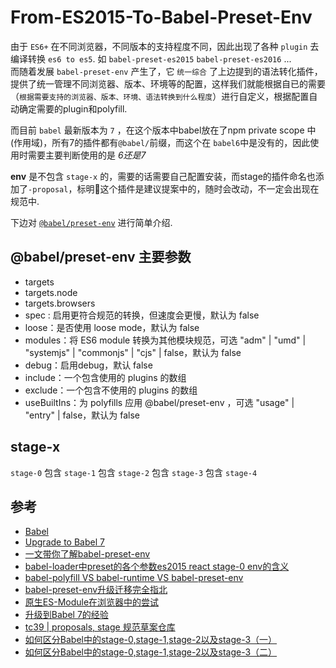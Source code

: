 # From-ES2015-To-Babel-Preset-Env

由于 `ES6+` 在不同浏览器，不同版本的支持程度不同，因此出现了各种 `plugin` 去编译转换 `es6 to es5`. 如 `babel-preset-es2015` `babel-preset-es2016` ...  
而随着发展 `babel-preset-env` 产生了，它 `统一综合` 了上边提到的语法转化插件，提供了统一管理不同浏览器、版本、环境等的配置，这样我们就能根据自已的需要（`根据需要支持的浏览器、版本、环境、语法转换到什么程度`）进行自定义，根据配置自动确定需要的plugin和polyfill.  

而目前 `babel` 最新版本为 `7` ，在这个版本中babel放在了npm private scope 中(作用域)，所有7的插件都有`@babel/`前缀，而这个在 `babel6`中是没有的，因此使用时需要主要判断使用的是 *6还是7*  

**env** 是不包含 `stage-x` 的，需要的话需要自己配置安装，而stage的插件命名也添加了`-proposal`，标明这个插件是建议提案中的，随时会改动，不一定会出现在规范中.

下边对 [`@babel/preset-env`](https://babeljs.io/docs/en/babel-preset-env) 进行简单介绍.


## @babel/preset-env 主要参数

- targets
- targets.node
- targets.browsers
- spec : 启用更符合规范的转换，但速度会更慢，默认为 false
- loose：是否使用 loose mode，默认为 false
- modules：将 ES6 module 转换为其他模块规范，可选 "adm" | "umd" | "systemjs" | "commonjs" | "cjs" | false，默认为 false
- debug：启用debug，默认 false
- include：一个包含使用的 plugins 的数组
- exclude：一个包含不使用的 plugins 的数组
- useBuiltIns：为 polyfills 应用 @babel/preset-env ，可选 "usage" | "entry" | false，默认为 false

## stage-x

`stage-0` 包含 `stage-1` 包含 `stage-2` 包含 `stage-3` 包含 `stage-4`

## 参考

- [Babel](https://babeljs.io/docs/en/)
- [Upgrade to Babel 7](https://babeljs.io/docs/en/v7-migration)
- [一文带你了解babel-preset-env](https://www.jianshu.com/p/000c2670672b)
- [babel-loader中preset的各个参数es2015 react stage-0 env的含义](https://www.crifan.com/babel_loader_preset_para_es2015_react_stage_0_env/)
- [babel-polyfill VS babel-runtime VS babel-preset-env](https://juejin.im/post/5aefe0a6f265da0b9e64fa54)
- [babel-preset-env升级迁移完全指北](https://blog.5udou.cn/blog/babel-preset-envSheng-Ji-Qian-Yi-Wan-Quan-Zhi-Bei-70)
- [原生ES-Module在浏览器中的尝试](https://www.cnblogs.com/jiasm/p/9160691.html)
- [升级到Babel 7的经验](https://segmentfault.com/a/1190000016541105)
- [tc39 | proposals, stage 规范草案仓库](https://github.com/tc39/proposals)
- [如何区分Babel中的stage-0,stage-1,stage-2以及stage-3（一）](https://www.cnblogs.com/flyingzl/p/5501247.html)
- [如何区分Babel中的stage-0,stage-1,stage-2以及stage-3（二）](https://www.cnblogs.com/flyingzl/p/5504203.html)
